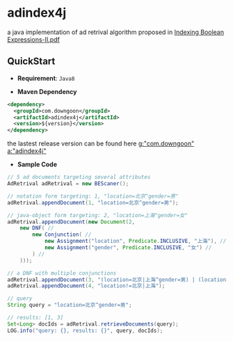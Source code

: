 # adindex4j

a java implementation of ad retrival algorithm proposed in [Indexing Boolean Expressions-Ⅱ.pdf](http://opbs7gfa4.bkt.clouddn.com/paper/Indexing%20Boolean%20Expressions-%E2%85%A1.pdf)


## QuickStart

- **Requirement**: ``Java8``

- **Maven Dependency**

``` xml
<dependency>
  <groupId>com.downgoon</groupId>
  <artifactId>adindex4j</artifactId>
  <version>${version}</version>
</dependency>
```

the lastest release version can be found here [g:"com.downgoon" a:"adindex4j"](http://search.maven.org/#search%7Cga%7C1%7Cg%3A%22com.downgoon%22%20a%3A%22adindex4j%22)

- **Sample Code**

``` java
// 5 ad documents targeting several attributes
AdRetrival adRetrival = new BEScaner();

// notation form targeting: 1, "location=北京^gender=男"
adRetrival.appendDocument(1, "location=北京^gender=男");

// java-object form targeting: 2, "location=上海^gender=女"
adRetrival.appendDocument(new Document(2,
    new DNF( //
        new Conjunction( //
            new Assignment("location", Predicate.INCLUSIVE, "上海"), //
            new Assignment("gender", Predicate.INCLUSIVE, "女") //
        ) //
    )));

// a DNF with multiple conjunctions
adRetrival.appendDocument(3, "(location=北京|上海^gender=男) | (location=深圳^gender=女)");
adRetrival.appendDocument(4, "location!=北京|上海");

// query
String query = "location=北京^gender=男";

// results: [1, 3]
Set<Long> docIds = adRetrival.retrieveDocuments(query);
LOG.info("query: {}, results: {}", query, docIds);
```
